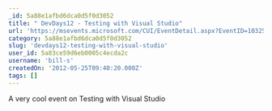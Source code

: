```yaml
---
_id: 5a88e1afbd6dca0d5f0d3052
title: " DevDays12 - Testing with Visual Studio"
url: 'https://msevents.microsoft.com/CUI/EventDetail.aspx?EventID=1032514086&Culture=EL-GR'
category: 5a88e1afbd6dca0d5f0d3052
slug: 'devdays12-testing-with-visual-studio'
user_id: 5a83ce59d6eb0005c4ecda2c
username: 'bill-s'
createdOn: '2012-05-25T09:40:20.000Z'
tags: []
---
```


A very cool event on Testing with Visual Studio
